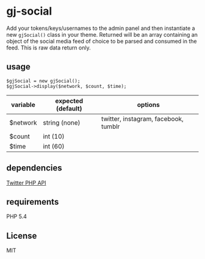 # gj-social

Add your tokens/keys/usernames to the admin panel and then instantiate a new `gjSocial()` class in your theme. Returned will be an array containing an object of the social media feed of choice to be parsed and consumed in the feed. This is raw data return only.

## usage

```
$gjSocial = new gjSocial();
$gjSocial->display($network, $count, $time);
```

| variable | expected (default) | options                              |
| -------- | ------------------ | -------------------------------------|
| $network | string (none)      | twitter, instagram, facebook, tumblr |
| $count   | int (10)           |                                      |
| $time    | int (60)           |                                      |

## dependencies

[Twitter PHP API](https://github.com/J7mbo/twitter-api-php)

## requirements

PHP 5.4

## License

MIT